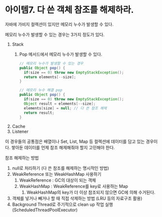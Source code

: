 # 아이템7. 다 쓴 객체 참조를 해제하라.

자바에 가비지 컬렉션이 있지만 메모리 누수가 발생할 수 있다.

메모리 누수가 발생할 수 있는 경우는 3가지 정도가 있다.

1. Stack
   1. Pop 메서드에서 메모리 누수가 발생할 수 있다.

      ```java
      // 메모리 누수가 발생할 수 있는 경우
      public Object pop() {
      	if(size == 0) throw new EmptyStackException();
      	return elements[--size];
      }

      // 메모리 누수 해결 pop
      public Object pop() {
      	if(size == 0) throw new EmptyStackException();
      	Object result = elements[--size];
      	elements[size] = null; // 다 쓴 참조 해제
      	return result;
      }
      ```
2. Cache
3. Listener

이 경우들의 공통점은 배열이나 Set, List, Map 등 컬렉션에 데이터를 담고 있는 경우이다.
쌓아둔 데이터를 언제 참조 해제해줘야 할지 고민해야 한다.

참조 해제하는 방법

1. null로 처리하기 (다 쓴 참조를 해제하는 명시적인 방법)
2. WeakReference 또는 WeakHashMap 사용하기
   1. WeakReference : GC의 대상이 되는 객체
   2. WeakHashMap : WeakReference를 key로 사용하는 Map
      1. WeakHashMap의 key가 더 이상 참조되지 않으면 GC에 의해 수거된다.
3. 객체를 넣거나 빼거나 할 때 직접 삭제하는 방법 (LRU 등의 자료구조 활용)
4. Background Thread로 주기적으로 clean up 작업 실행 (ScheduledThreadPoolExecutor)
